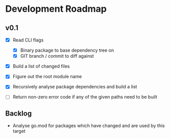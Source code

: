 Development Roadmap
===================

v0.1
----

- [x] Read CLI flags
    - [x] Binary package to base dependency tree on
    - [x] GIT branch / commit to diff against
- [x] Build a list of changed files
- [x] Figure out the root module name
- [x] Recursively analyse package dependencies and build a list
- [ ] Return non-zero error code if any of the given paths need to be built


Backlog
-------
- Analyse go.mod for packages which have changed and are used by this target

